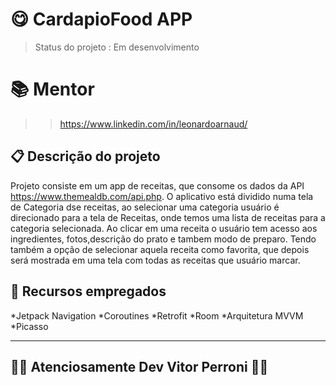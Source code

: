 # 😋 CardapioFood APP

>Status do projeto : Em desenvolvimento

# 📚 Mentor
>>https://www.linkedin.com/in/leonardoarnaud/

## 📋 Descrição do projeto

Projeto consiste em um app de receitas,
que consome os dados da API https://www.themealdb.com/api.php.
O aplicativo está dividido numa tela de Categoria dse receitas,
ao selecionar uma categoria usuário é direcionado para a tela de Receitas,
onde temos uma lista de receitas para a categoria selecionada.
Ao clicar em uma receita o usuário tem acesso aos ingredientes,
fotos,descrição do prato e tambem modo de preparo. 
Tendo também a opção de selecionar aquela receita como favorita, 
que depois será mostrada em uma tela com todas as receitas que usuário marcar.

## 🙌 Recursos empregados 
*Jetpack Navigation
*Coroutines
*Retrofit
*Room
*Arquitetura MVVM
*Picasso

---
## 👨‍💻 Atenciosamente Dev Vitor Perroni 🙋‍♂️
